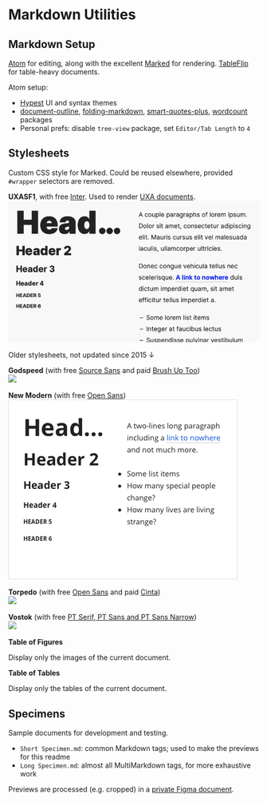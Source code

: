 # Markdown Utilities

## Markdown Setup

[Atom](https://atom.io/) for editing, along with the excellent [Marked](https://marked2app.com/) for rendering.
[TableFlip](TableFlip) for table-heavy documents.

Atom setup:

- [Hypest](https://hector.me/hypest-atom) UI and syntax themes
- [document-outline](https://atom.io/packages/document-outline), [folding-markdown](https://atom.io/packages/folding-markdown), [smart-quotes-plus](https://atom.io/packages/smart-quotes-plus), [wordcount](https://atom.io/packages/wordcount) packages
- Personal prefs: disable `tree-view` package, set `Editor/Tab Length` to `4`

## Stylesheets

Custom CSS style for Marked. Could be reused elsewhere, provided `#wrapper` selectors are removed.

**UXASF1**, with free [Inter](https://rsms.me/inter/). Used to render [UXA documents](https://github.com/nWODT-Cobalt/uxa).  
![](previews/UXASF1.png)

Older stylesheets, not updated since 2015 ↓

**Godspeed** (with free [Source Sans](https://fonts.google.com/specimen/Source+Sans+Pro) and paid [Brush Up Too](https://www.myfonts.com/fonts/pintassilgo/brush-up/too/))  
![](previews/godspeed.png)

**New Modern** (with free [Open Sans](https://fonts.google.com/specimen/Open+Sans))  
![](previews/new-modern.png)

**Torpedo** (with free [Open Sans](https://fonts.google.com/specimen/Open+Sans) and paid [Cinta](https://www.myfonts.com/fonts/tipo-pepel/cinta/))  
![](previews/torpedo.png)

**Vostok** (with free [PT Serif, PT Sans and PT Sans Narrow](https://company.paratype.com/pt-sans-pt-serif))  
![](previews/vostok.png)

**Table of Figures**

Display only the images of the current document.

**Table of Tables**

Display only the tables of the current document.

## Specimens

Sample documents for development and testing.

- `Short Specimen.md`: common Markdown tags; used to make the previews for this readme
- `Long Specimen.md`: almost all MultiMarkdown tags, for more exhaustive work

Previews are processed (e.g. cropped) in a [private Figma document](https://www.figma.com/file/lLZWGpxAc71dB5p8mI8Lkn/Markdown-Utilities).
